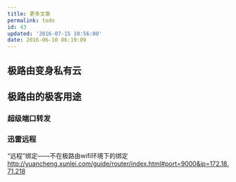 ```yaml
---
title: 更多文章
permalink: todo
id: 43
updated: '2016-07-15 10:56:00'
date: 2016-06-10 06:19:09
---
```


## 极路由变身私有云
## 极路由的极客用途
### 超级端口转发
### 迅雷远程
“远程”绑定——不在极路由wifi环境下的绑定
http://yuancheng.xunlei.com/guide/router/index.html#port=9000&ip=172.18.71.218

